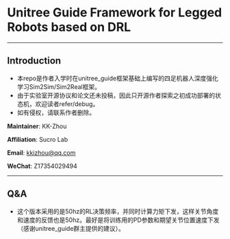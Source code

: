 # Unitree Guide Framework for Legged Robots based on DRL

---

## Introduction
- 本repo是作者入学时在unitree_guide框架基础上编写的四足机器人深度强化学习Sim2Sim/Sim2Real框架。
- 由于实验室开源协议和论文还未投稿，因此只开源作者探索之初成功部署的状态机，欢迎读者refer/debug。
- 如有侵权，请联系作者删除。

**Maintainer**: KK-Zhou 

**Affiliation**: Sucro Lab 

**Email**: kkizhou@qq.com

**WeChat**: Z17354029494

---

## Q&A
- 这个版本采用的是50hz的RL决策频率，并同时计算力矩下发，这样关节角度和速度的反馈也是50hz。最好是将训练用的PD参数和期望关节位置速度下发（感谢unitree_guide群主提供的建议）。

